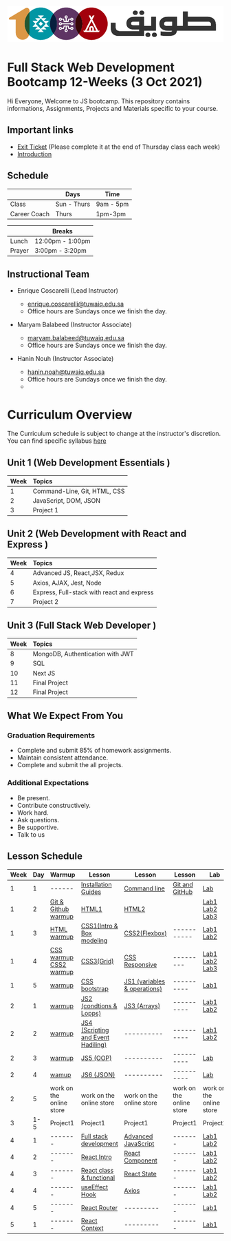 ![Tuwaiq Logo](Logo.png)
# Full Stack Web Development Bootcamp 12-Weeks (3 Oct 2021)
Hi Everyone, Welcome to JS bootcamp. This repository contains informations, Assignments, Projects and Materials specific to your course.
## Important links
* [Exit Ticket](https://safcsp.typeform.com/to/JJigJFWd) (Please complete it at the end of Thursday class each week)
* [Introduction](https://github.com/JS-RUH-1/Information/blob/master/Intro.pptx.pdf)
## Schedule
|  | Days | Time |
| --- | ------------- | ------------- |
| Class | Sun - Thurs  | 9am - 5pm  |
| Career Coach | Thurs | 1pm-3pm |

| | Breaks 
-- | -- 
Lunch | 12:00pm - 1:00pm 
Prayer | 3:00pm - 3:20pm 

## Instructional Team
* Enrique Coscarelli (Lead Instructor)
  * [enrique.coscarelli@tuwaiq.edu.sa](mailto:enrique.coscarelli@tuwaiq.edu.sa)
  * Office hours are Sundays once we finish the day.

* Maryam Balabeed (Instructor Associate)
  * [maryam.balabeed@tuwaiq.edu.sa](mailto:maryam.balabeed@tuwaiq.edu.sa)
  * Office hours are Sundays once we finish the day.

* Hanin Nouh (Instructor Associate)
  * [hanin.noah@tuwaiq.edu.sa](mailto:hanin.noah@tuwaiq.edu.sa)
  * Office hours are Sundays once we finish the day.
  * 
# Curriculum Overview

The Curriculum schedule is subject to change at the instructor's discretion.</br>
You can find specific syllabus [here](https://github.com/JS-RUH-1/Syllabus/blob/master/Full-Stack%20Web%20Dev_Syllabus.pdf)

## Unit 1 \(Web Development Essentials \)

| Week | Topics |
| :--- | :--- |
| 1 | Command-Line, Git, HTML, CSS |
| 2 | JavaScript, DOM, JSON |
| 3 | Project 1 | 


## Unit 2 \(Web Development with React and Express \)

| Week | Topics |
| :--- | :--- |
| 4 | Advanced JS, React,JSX, Redux |
| 5 | Axios, AJAX, Jest, Node|
| 6 | Express, Full-stack with react and express | 
| 7 | Project 2 |

## Unit 3 \(Full Stack Web Developer \)

| Week | Topics |
| :--- | :--- |
| 8 | MongoDB, Authentication with JWT |
| 9 | SQL |
| 10 | Next JS | 
| 11 | Final Project  |
| 12 | Final Project  |



## What We Expect From You
### Graduation Requirements
* Complete and submit 85% of homework assignments.
* Maintain consistent attendance.
* Complete and submit the all projects.
### Additional Expectations
* Be present.
* Contribute constructively.
* Work hard.
* Ask questions.
* Be supportive.
* Talk to us

## Lesson Schedule
| Week | Day | Warmup | Lesson | Lesson | Lesson | Lab | Homework |
| --- | ------------- | ------------- | -------------| ------------- | ------------- | ------------- | ------------- |
| 1 | 1 | ------ | [Installation Guides](https://github.com/JS-RUH-1/Installation-Guides) | [Command line](https://github.com/JS-RUH-1/command_line/blob/master/Command%20Line.pdf) | [Git and GitHub](https://github.com/JS-RUH-1/Git-GitHub/blob/master/Git%20Intro.pdf) | [Lab]() | [HW](https://github.com/JS-RUH-1/W01D01-HW-Github) |
| 1 | 2 | [Git & Github warmup](https://github.com/JS-RUH-1/W01-D02-Git-Github-Warmup/blob/master/README.md) | [HTML1](https://github.com/JS-RUH-1/Html1) | [HTML2](https://github.com/JS-RUH-1/HTML2) | []() | [Lab1](https://github.com/JS-RUH-1/W01-D02-HTML1-ex)  [Lab2](https://github.com/EcaCosca/lab-htmlbuildingpractice) [Lab3](https://github.com/JS-RUH-1/-w01d02_Lab_HTML2) | [HW](https://github.com/JS-RUH-1/W01D02-HW-HTML) |
| 1 | 3 | [HTML warmup](https://github.com/JS-RUH-1/W01D03-Warmup-HTML) | [CSS1(Intro & Box modeling](https://github.com/JS-RUH-1/W01D03-CSS-Lesson/blob/master/CSS1.pptx.pdf) | [CSS2(Flexbox)](https://github.com/JS-RUH-1/W01D03-CSS-Lesson/blob/master/CSS_3.pptx.pdf) | ----------- | [Lab1](https://github.com/JS-RUH-1/W01D03-Lab-style) [Lab2](https://github.com/JS-RUH-1/W01D03-Lab-Box-Model) | [HW](https://github.com/EcaCosca/labcss) |
| 1 | 4 | [CSS warmup](https://flexboxfroggy.com/) [CSS2 warmup](http://www.flexboxdefense.com/) | [CSS3(Grid)](https://github.com/JS-RUH-1/W01D03-CSS-Lesson/blob/master/CSS_2.pptx.pdf) | [CSS Responsive](https://github.com/JS-RUH-1/w01d04_Responsive/blob/master/Responsive.pptx.pdf) | --------- | [Lab1](https://cssgridgarden.com/) [Lab2](https://github.com/JS-RUH-1/W01D03-Lab-Grid) [Lab3](https://github.com/JS-RUH-1/W01D04-Lab-responsive) []() | [HW](https://github.com/JS-RUH-1/W01D04-HW-ResponsiveGrid) |
| 1 | 5 | [warmup]() | [CSS bootstrap](https://github.com/JS-RUH-1/w01d04_bootstrap/blob/master/CSS_Bootstrap.pptx.pdf) | [JS1 (variables & operations)](https://github.com/JS-RUH-1/-W01D05-JS-Lessons/blob/master/JS1.pptx.pdf) | ---------- | [Lab1](https://github.com/JS-RUH-1/W01D05-Bootstrap-Lab) | [HW](https://github.com/JS-RUH-1/W01D05-HW) |
| 2 | 1 | [warmup](https://github.com/JS-RUH-1/Week02_Day01_JS_variables) | [JS2 (condtions & Lopps)](https://github.com/JS-RUH-1/W01D05-JS-Lessons/blob/master/JavaScript_2.pptx.pdf) | [JS3 (Arrays)](https://github.com/JS-RUH-1/W01D05-JS-Lessons/blob/master/JS%204%20Arrays.pptx.pdf) | ---------- | [Lab1](https://github.com/JS-RUH-1/W01D05-Condtions-Loops-Lab/blob/master/README.MD) [Lab2](https://github.com/JS-RUH-1/W02D01-Arrays-Lab) | [HW](https://github.com/JS-RUH-1/W02D01-HW-Array-Conditions-) |
| 2 | 2 | [warmup]() | [JS4 (Scripting and Event Hadiling)](https://github.com/JS-RUH-1/W01D05-JS-Lessons/blob/master/JavaScript_3(Scripting%26EventHandiling).pptx.pdf) | ---------- | ---------- | [Lab1](https://github.com/JS-RUH-1/W02D02-Lab-JS3-function) [Lab2](https://github.com/JS-RUH-1/W02D02-DOM-Lab) | [HW](https://github.com/JS-RUH-1/W02D02-HW-JS) |
| 2 | 3 | [warmup](https://github.com/JS-RUH-1/-W02D03-DOM-Warmup) | [JS5 (OOP)](https://github.com/JS-RUH-1/W01D05-JS-Lessons/blob/master/JavaScript_5(OOP).pptx.pdf) | ---------- | ---------- | [Lab](https://github.com/JS-RUH-1/W02D03-Lab-JS-OOP) | [HW](https://github.com/JS-RUH-1/W02D03-OOP-HW) |
| 2 | 4 |[wamup](https://github.com/JS-RUH-1/W02D04-Warmup-OOP) | [JS6 (JSON)](https://github.com/JS-RUH-1/W01D05-JS-Lessons/blob/master/JavaScript_6(JSON)%20%5BAutosaved%5D.pptx.pdf) | ---------- | ---------- | [Lab](https://github.com/JS-RUH-1/W02D04-Lab-API) | [HW](https://github.com/JS-RUH-1/W02D04-OnlineStore-part2-HW) |
| 2 | 5 | work on the online store | work on the online store | work on the online store | work on the online store | work on the online store | work on the online store
| 3 | 1-5 | Project1 | Project1 | Project1 | Project1 | Project1 | Project1 
| 4 | 1 | ------- | [Full stack development](https://github.com/JS-RUH-1/W04D01-Intoduction-to-Full-stack-development/blob/master/Intoduction%20to%20Full%20stack%20development.pptx.pdf) | [Advanced JavaScript](https://github.com/JS-RUH-1/W04D01-Advanced-JS/blob/master/Advance%20JavaScript.pptx.pdf) | ------- | [Lab1](https://github.com/JS-RUH-1/W04D01-FullStackDev-Lab/blob/master/README.md) [Lab2](https://github.com/JS-RUH-1/W04D01-AdvancedJS-Lab) | [HW](https://github.com/maryam-balabeed/W04D01-AdvancedJS-HW) 
| 4 | 2 | ------- | [React Intro](https://github.com/JS-RUH-1/React-Lessons/blob/master/React1.pdf) | [React Component](https://github.com/JS-RUH-1/React-Lessons/blob/master/React2.pdf) | ------- | [Lab1](https://github.com/maryam-balabeed/W04D02-React1-Lab1) [Lab2](https://github.com/JS-RUH-1/W04D02-ReactComponent-Lab) | [HW](https://github.com/JS-RUH-1/W04D02HW) 
| 4 | 3 | ------- | [React class & functional](https://github.com/JS-RUH-1/React-Lessons/blob/master/Reactlll.pptx.pdf) | [React State](https://github.com/JS-RUH-1/React-Lessons/blob/master/State%20Manipulation.pptx.pdf) | ------- | [Lab1](https://github.com/JS-RUH-1/W04D03-FunctionClass-Lab) [Lab2](https://github.com/JS-RUH-1/-W04D03Lab-State) | [HW](https://github.com/JS-RUH-1/W04D03HW) 
| 4 | 4 | ------- | [useEffect Hook](https://github.com/JS-RUH-1/React-Lessons/blob/master/useEffect_Hook.pptx.pdf) | [Axios](https://github.com/JS-RUH-1/React-Lessons/blob/master/Axios.pptx.pdf) | ------- | [Lab1](https://github.com/JS-RUH-1/W04D04-useEffectHook-Lab) [Lab2](https://github.com/JS-RUH-1/W04D04-Axois-Lab) | [HW](https://github.com/JS-RUH-1/W04D04HW) 
| 4 | 5 | ------- | [React Router](https://github.com/JS-RUH-1/React-Lessons/blob/master/Router.pdf) | --------- | ------- | [Lab1](https://github.com/JS-RUH-1/W04D05-Router-Lab) | [HW](https://github.com/JS-RUH-1/W04D05HW) 
| 5 | 1 | ------- | [React Context](https://github.com/JS-RUH-1/React-Lessons/blob/master/useContext.pdf) | --------- | ------- | [Lab1](https://github.com/JS-RUH-1/W05D01Lab) | [HW]() 
